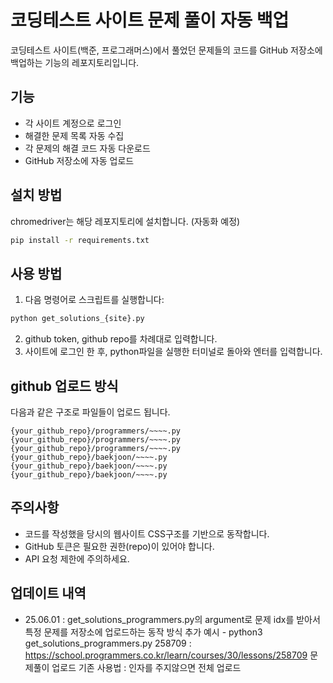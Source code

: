 # 코딩테스트 사이트 문제 풀이 자동 백업
코딩테스트 사이트(백준, 프로그래머스)에서 풀었던 문제들의 코드를 GitHub 저장소에 백업하는 기능의 레포지토리입니다.

## 기능
- 각 사이트 계정으로 로그인
- 해결한 문제 목록 자동 수집
- 각 문제의 해결 코드 자동 다운로드
- GitHub 저장소에 자동 업로드

## 설치 방법
chromedriver는 해당 레포지토리에 설치합니다. (자동화 예정)
```bash
pip install -r requirements.txt
```

## 사용 방법

1. 다음 명령어로 스크립트를 실행합니다:
```bash
python get_solutions_{site}.py
```
2. github token, github repo를 차례대로 입력합니다.
3. 사이트에 로그인 한 후, python파일을 실행한 터미널로 돌아와 엔터를 입력합니다.

## github 업로드 방식

다음과 같은 구조로 파일들이 업로드 됩니다.
```
{your_github_repo}/programmers/~~~~.py
{your_github_repo}/programmers/~~~~.py
{your_github_repo}/programmers/~~~~.py
{your_github_repo}/baekjoon/~~~~.py
{your_github_repo}/baekjoon/~~~~.py
{your_github_repo}/baekjoon/~~~~.py
```

## 주의사항
- 코드를 작성했을 당시의 웹사이트 CSS구조를 기반으로 동작합니다.
- GitHub 토큰은 필요한 권한(repo)이 있어야 합니다.
- API 요청 제한에 주의하세요. 

## 업데이트 내역
- 25.06.01 : get_solutions_programmers.py의 argument로 문제 idx를 받아서 특정 문제를 저장소에 업로드하는 동작 방식 추가
             예시 - python3 get_solutions_programmers.py 258709 : https://school.programmers.co.kr/learn/courses/30/lessons/258709 문제풀이 업로드
             기존 사용법 : 인자를 주지않으면 전체 업로드